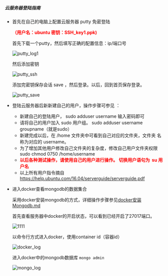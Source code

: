 #####  云服务器登陆指南

- 首先在自己的电脑上配置云服务器 putty 免密登陆

  <font color=red>**（用户名：ubuntu 密钥：SSH_key1.ppk)**</font>

  首先下载一个putty，然后填写正确的配置信息：ip/端口号

  ![putty_log1](https://github.com/cloud0606/Advanced-Database/raw/master/%E6%95%B0%E6%8D%AE%E5%AF%BC%E5%85%A5%E5%92%8C%E4%BA%91%E6%9C%8D%E5%8A%A1%E5%99%A8%E7%99%BB%E5%BD%95/img/putty_log1.JPG)

  

  

  然后添加密钥

  

  ![putty_ssh](https://github.com/cloud0606/Advanced-Database/raw/master/%E6%95%B0%E6%8D%AE%E5%AF%BC%E5%85%A5%E5%92%8C%E4%BA%91%E6%9C%8D%E5%8A%A1%E5%99%A8%E7%99%BB%E5%BD%95/img/putty_ssh.JPG)

  

  

  添加完密钥保存会话 save  ，然后登录。以后，回到首页保存登录。

  

  ![putty_save](https://github.com/cloud0606/Advanced-Database/raw/master/%E6%95%B0%E6%8D%AE%E5%AF%BC%E5%85%A5%E5%92%8C%E4%BA%91%E6%9C%8D%E5%8A%A1%E5%99%A8%E7%99%BB%E5%BD%95/img/putty_save.JPG)





- 登陆云服务器后新新建自己的用户，操作步骤可参见 ：
  - 新建自己的登陆用户， sudo adduser username 输入密码即可
  - 请将自己的用户加入 sudo 用户组。 sudo adduser username
    groupname（就是sudo）
  - 新建完成以后，在 /home 文件夹中可看到自己对应的文件夹，文件夹
    名称为对应的 username。
  - 为了增加其他用户修改自己文件夹的复杂度，修改自己用户文件夹权限
    sudo chmod 0750 /home/username
  -    <font color=red>**以后各种测试操作，请使用自己的用户进行操作。 切换用户语句为  su 用户名**</font>
  - 以上所有用户指令摘自 https://help.ubuntu.com/16.04/serverguide/serverguide.pdf
    



- 进入docker查看mongodb的数据集合

  采用docker安装mongodb的方式，详细操作步骤参见[docker安装Mongodb.md](https://github.com/cloud0606/Advanced-Database/blob/master/docker%E5%AE%89%E8%A3%85Mongodb.md)

  

  首先查看服务器中docker的开启状态，可以看到已经开启了27017端口。

  ![1111](https://github.com/cloud0606/Advanced-Database/raw/master/%E6%95%B0%E6%8D%AE%E5%AF%BC%E5%85%A5%E5%92%8C%E4%BA%91%E6%9C%8D%E5%8A%A1%E5%99%A8%E7%99%BB%E5%BD%95/img/1111.JPG)

  

  以命令行方式进入docker，使用container id（容器id）

  ![docker_log](https://github.com/cloud0606/Advanced-Database/raw/master/%E6%95%B0%E6%8D%AE%E5%AF%BC%E5%85%A5%E5%92%8C%E4%BA%91%E6%9C%8D%E5%8A%A1%E5%99%A8%E7%99%BB%E5%BD%95/img/docker_log.JPG)

  

  进入docker中的mongodb数据库  `mongo admin`
  
  ![mongo_log](https://github.com/cloud0606/Advanced-Database/raw/master/%E6%95%B0%E6%8D%AE%E5%AF%BC%E5%85%A5%E5%92%8C%E4%BA%91%E6%9C%8D%E5%8A%A1%E5%99%A8%E7%99%BB%E5%BD%95/img/mongo_log.JPG)




